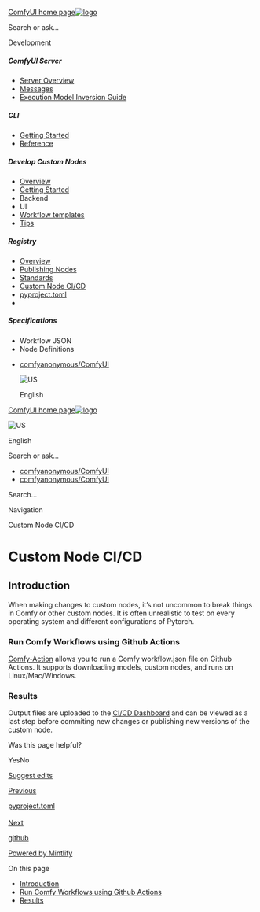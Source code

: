 [ComfyUI home page![logo](https://mintlify.s3.us-west-1.amazonaws.com/dripart/logo.png)](http://docs.comfy.org/)

Search or ask...

Development

##### ComfyUI Server

- [Server Overview](http://docs.comfy.org/essentials/comfyui-server/comms_overview)
- [Messages](http://docs.comfy.org/essentials/comfyui-server/comms_messages)
- [Execution Model Inversion Guide](http://docs.comfy.org/essentials/comfyui-server/execution_model_inversion_guide)

##### CLI

- [Getting Started](http://docs.comfy.org/comfy-cli/getting-started)
- [Reference](http://docs.comfy.org/comfy-cli/reference)

##### Develop Custom Nodes

- [Overview](http://docs.comfy.org/custom-nodes/overview)
- [Getting Started](http://docs.comfy.org/custom-nodes/walkthrough)
- Backend
- UI
- [Workflow templates](http://docs.comfy.org/custom-nodes/workflow_templates)
- [Tips](http://docs.comfy.org/custom-nodes/tips)

##### Registry

- [Overview](http://docs.comfy.org/registry/overview)
- [Publishing Nodes](http://docs.comfy.org/registry/publishing)
- [Standards](http://docs.comfy.org/registry/standards)
- [Custom Node CI/CD](http://docs.comfy.org/registry/cicd)
- [pyproject.toml](http://docs.comfy.org/registry/specifications)
- [](http://docs.comfy.org/)

##### Specifications

- Workflow JSON
- Node Definitions

<!--THE END-->

- [comfyanonymous/ComfyUI](https://github.com/comfyanonymous/ComfyUI)
  
  ![US](https://purecatamphetamine.github.io/country-flag-icons/1x1/US.svg)
  
  English

[ComfyUI home page![logo](https://mintlify.s3.us-west-1.amazonaws.com/dripart/logo.png)](http://docs.comfy.org/)

![US](https://purecatamphetamine.github.io/country-flag-icons/1x1/US.svg)

English

Search or ask...

- [comfyanonymous/ComfyUI](https://github.com/comfyanonymous/ComfyUI)
- [comfyanonymous/ComfyUI](https://github.com/comfyanonymous/ComfyUI)

Search...

Navigation

Custom Node CI/CD

# Custom Node CI/CD

## [​](http://docs.comfy.org#introduction) Introduction

When making changes to custom nodes, it’s not uncommon to break things in Comfy or other custom nodes. It is often unrealistic to test on every operating system and different configurations of Pytorch.

### [​](http://docs.comfy.org#run-comfy-workflows-using-github-actions) Run Comfy Workflows using Github Actions

[Comfy-Action](https://github.com/Comfy-Org/comfy-action) allows you to run a Comfy workflow.json file on Github Actions. It supports downloading models, custom nodes, and runs on Linux/Mac/Windows.

### [​](http://docs.comfy.org#results) Results

Output files are uploaded to the [CI/CD Dashboard](https://comfyci.org) and can be viewed as a last step before commiting new changes or publishing new versions of the custom node.

Was this page helpful?

YesNo

[Suggest edits](https://github.com/comfy-org/docs/edit/main/registry/cicd.mdx)

[Previous](http://docs.comfy.org/registry/standards)

[pyproject.toml  
\
Next](http://docs.comfy.org/registry/specifications)

[github](https://github.com/comfyanonymous/ComfyUI/)

[Powered by Mintlify](https://mintlify.com/preview-request?utm_campaign=poweredBy&utm_medium=referral&utm_source=docs.comfy.org)

On this page

- [Introduction](http://docs.comfy.org#introduction)
- [Run Comfy Workflows using Github Actions](http://docs.comfy.org#run-comfy-workflows-using-github-actions)
- [Results](http://docs.comfy.org#results)